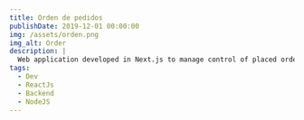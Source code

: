 ```yaml
---
title: Orden de pedidos
publishDate: 2019-12-01 00:00:00
img: /assets/orden.png 
img_alt: Order 
description: |
  Web application developed in Next.js to manage control of placed orders.
tags:
  - Dev
  - ReactJs
  - Backend
  - NodeJS
---
```

